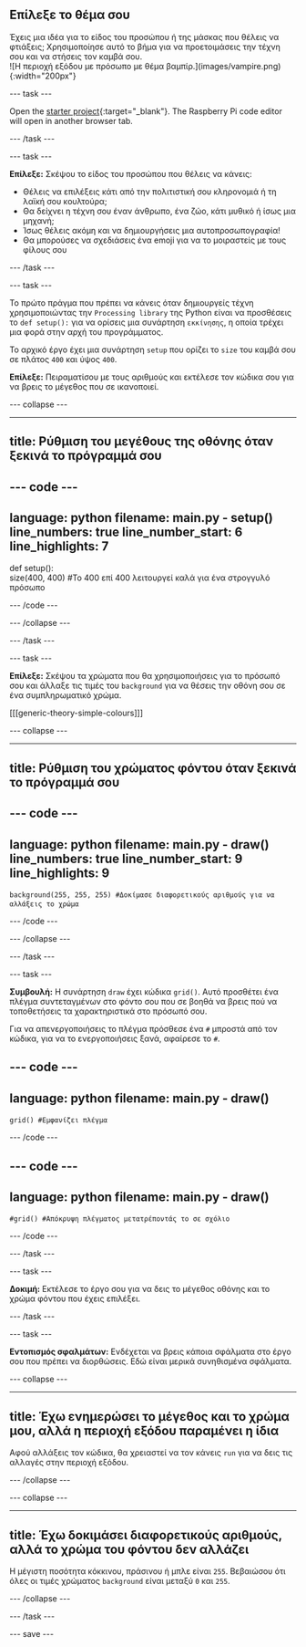 ## Επίλεξε το θέμα σου

<div style="display: flex; flex-wrap: wrap">
<div style="flex-basis: 200px; flex-grow: 1; margin-right: 15px;">
Έχεις μια ιδέα για το είδος του προσώπου ή της μάσκας που θέλεις να φτιάξεις; Χρησιμοποίησε αυτό το βήμα για να προετοιμάσεις την τέχνη σου και να στήσεις τον καμβά σου.
</div>
<div>
![Η περιοχή εξόδου με πρόσωπο με θέμα βαμπίρ.](images/vampire.png){:width="200px"}
</div>
</div>

--- task ---

Open the [starter project](https://editor.raspberrypi.org/en/projects/make-face-starter){:target="_blank"}. The Raspberry Pi code editor will open in another browser tab.

--- /task ---

--- task ---

**Επίλεξε:** Σκέψου το είδος του προσώπου που θέλεις να κάνεις:
+ Θέλεις να επιλέξεις κάτι από την πολιτιστική σου κληρονομιά ή τη λαϊκή σου κουλτούρα;
+ Θα δείχνει η τέχνη σου έναν άνθρωπο, ένα ζώο, κάτι μυθικό ή ίσως μια μηχανή;
+ Ίσως θέλεις ακόμη και να δημιουργήσεις μια αυτοπροσωπογραφία!
+ Θα μπορούσες να σχεδιάσεις ένα emoji για να το μοιραστείς με τους φίλους σου

--- /task ---

--- task ---

Το πρώτο πράγμα που πρέπει να κάνεις όταν δημιουργείς τέχνη χρησιμοποιώντας την `Processing library` της Python είναι να προσθέσεις το `def setup():` για να ορίσεις μια συνάρτηση `εκκίνησης`, η οποία τρέχει μια φορά στην αρχή του προγράμματος.

Το αρχικό έργο έχει μια συνάρτηση `setup` που ορίζει το `size` του καμβά σου σε πλάτος `400` και ύψος `400`.

**Επίλεξε:** Πειραματίσου με τους αριθμούς και εκτέλεσε τον κώδικα σου για να βρεις το μέγεθος που σε ικανοποιεί.

--- collapse ---

---
title: Ρύθμιση του μεγέθους της οθόνης όταν ξεκινά το πρόγραμμά σου
---

--- code ---
---
language: python filename: main.py - setup() line_numbers: true line_number_start: 6
line_highlights: 7
---
def setup():   
size(400, 400) #Το 400 επί 400 λειτουργεί καλά για ένα στρογγυλό πρόσωπο

--- /code ---

--- /collapse ---

--- /task ---

--- task ---

**Επίλεξε:** Σκέψου τα χρώματα που θα χρησιμοποιήσεις για το πρόσωπό σου και άλλαξε τις τιμές του `background` για να θέσεις την οθόνη σου σε ένα συμπληρωματικό χρώμα.

[[[generic-theory-simple-colours]]]

--- collapse ---

---
title: Ρύθμιση του χρώματος φόντου όταν ξεκινά το πρόγραμμά σου
---

--- code ---
---
language: python filename: main.py - draw() line_numbers: true line_number_start: 9
line_highlights: 9
---

    background(255, 255, 255) #Δοκίμασε διαφορετικούς αριθμούς για να αλλάξεις το χρώμα

--- /code ---

--- /collapse ---

--- /task ---

--- task ---

**Συμβουλή:** Η συνάρτηση `draw` έχει κώδικα `grid()`. Αυτό προσθέτει ένα πλέγμα συντεταγμένων στο φόντο σου που σε βοηθά να βρεις πού να τοποθετήσεις τα χαρακτηριστικά στο πρόσωπό σου.

Για να απενεργοποιήσεις το πλέγμα πρόσθεσε ένα `#` μπροστά από τον κώδικα, για να το ενεργοποιήσεις ξανά, αφαίρεσε το `#`.

--- code ---
---
language: python
filename: main.py - draw()
---

    grid() #Εμφανίζει πλέγμα

--- /code ---

--- code ---
---
language: python
filename: main.py - draw()
---

    #grid() #Απόκρυψη πλέγματος μετατρέποντάς το σε σχόλιο

--- /code ---

--- /task ---

--- task ---

**Δοκιμή:** Εκτέλεσε το έργο σου για να δεις το μέγεθος οθόνης και το χρώμα φόντου που έχεις επιλέξει.

--- /task ---

--- task ---

**Εντοπισμός σφαλμάτων:** Ενδέχεται να βρεις κάποια σφάλματα στο έργο σου που πρέπει να διορθώσεις. Εδώ είναι μερικά συνηθισμένα σφάλματα.

--- collapse ---

---
title: Έχω ενημερώσει το μέγεθος και το χρώμα μου, αλλά η περιοχή εξόδου παραμένει η ίδια
---

Αφού αλλάξεις τον κώδικα, θα χρειαστεί να τον κάνεις `run` για να δεις τις αλλαγές στην περιοχή εξόδου.

--- /collapse ---

--- collapse ---

---
title: Έχω δοκιμάσει διαφορετικούς αριθμούς, αλλά το χρώμα του φόντου δεν αλλάζει
---

Η μέγιστη ποσότητα κόκκινου, πράσινου ή μπλε είναι `255`. Βεβαιώσου ότι όλες οι τιμές χρώματος `background` είναι μεταξύ `0` και `255`.

--- /collapse ---

--- /task ---

--- save ---
